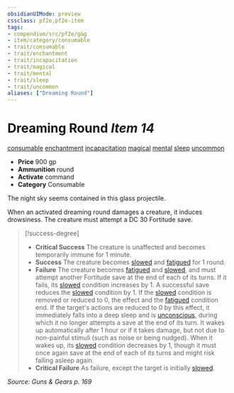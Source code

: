```yaml
---
obsidianUIMode: preview
cssclass: pf2e,pf2e-item
tags:
- compendium/src/pf2e/g&g
- item/category/consumable
- trait/consumable
- trait/enchantment
- trait/incapacitation
- trait/magical
- trait/mental
- trait/sleep
- trait/uncommon
aliases: ["Dreaming Round"]
---
```

# Dreaming Round *Item 14*  
[consumable](../../../rules/traits/consumable.md)  [enchantment](../../../rules/traits/enchantment.md)  [incapacitation](../../../rules/traits/incapacitation.md)  [magical](../../../rules/traits/magical.md)  [mental](../../../rules/traits/mental.md)  [sleep](../../../rules/traits/sleep.md)  [uncommon](../../../rules/traits/uncommon.md)  

- **Price** 900 gp
- **Ammunition** round
- **Activate** command
- **Category** Consumable

The night sky seems contained in this glass projectile.

When an activated dreaming round damages a creature, it induces drowsiness. The creature must attempt a DC 30 Fortitude save.

> [!success-degree] 
> - **Critical Success** The creature is unaffected and becomes temporarily immune for 1 minute.
> - **Success** The creature becomes [slowed](../../../rules/conditions.md#Slowed) and [fatigued](../../../rules/conditions.md#Fatigued) for 1 round.
> - **Failure** The creature becomes [fatigued](../../../rules/conditions.md#Fatigued) and [slowed](../../../rules/conditions.md#Slowed), and must attempt another Fortitude save at the end of each of its turns. If it fails, its [slowed](../../../rules/conditions.md#Slowed) condition increases by 1. A successful save reduces the [slowed](../../../rules/conditions.md#Slowed) condition by 1. If the [slowed](../../../rules/conditions.md#Slowed) condition is removed or reduced to 0, the effect and the [fatigued](../../../rules/conditions.md#Fatigued) condition end. If the target's actions are reduced to 0 by this effect, it immediately falls into a deep sleep and is [unconscious](../../../rules/conditions.md#Unconscious), during which it no longer attempts a save at the end of its turn. It wakes up automatically after 1 hour or if it takes damage, but not due to non-painful stimuli (such as noise or being nudged). When it wakes up, its [slowed](../../../rules/conditions.md#Slowed) condition decreases by 1, though it must once again save at the end of each of its turns and might risk falling asleep again.
> - **Critical Failure** As failure, except the target is initially [slowed](../../../rules/conditions.md#Slowed).

*Source: Guns & Gears p. 169*